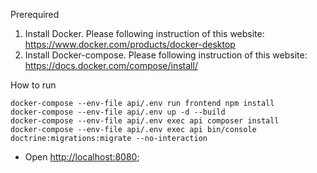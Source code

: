 Prerequired
1. Install Docker. Please following instruction of this website: https://www.docker.com/products/docker-desktop
2. Install Docker-compose. Please following instruction of this website: https://docs.docker.com/compose/install/

How to run
```
docker-compose --env-file api/.env run frontend npm install
docker-compose --env-file api/.env up -d --build
docker-compose --env-file api/.env exec api composer install
docker-compose --env-file api/.env exec api bin/console doctrine:migrations:migrate --no-interaction
```

- Open [http://localhost:8080](http://localhost:8080);
